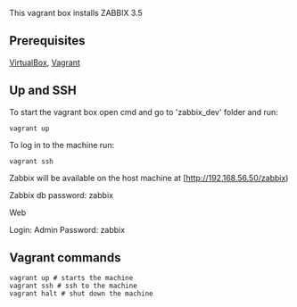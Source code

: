 This vagrant box installs ZABBIX 3.5

## Prerequisites

[VirtualBox](https://www.virtualbox.org/), [Vagrant](http://www.vagrantup.com/)

## Up and SSH

To start the vagrant box open cmd and go to 'zabbix_dev' folder and run:

    vagrant up

To log in to the machine run:

    vagrant ssh

Zabbix will be available on the host machine at [http://192.168.56.50/zabbix) 

Zabbix db password: zabbix

Web

Login: Admin
Password: zabbix


## Vagrant commands


```
vagrant up # starts the machine
vagrant ssh # ssh to the machine
vagrant halt # shut down the machine
```


